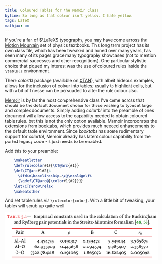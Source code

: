 ```yaml
---
title: Coloured Tables for the Memoir Class
byline: So long as that colour isn't yellow. I hate yellow.
tags: LaTeX
mathjax: on
---
```


If you're a fan of $\LaTeX$ typography, you may have come across the [Motion Mountain](http://www.motionmountain.net/) set of physics textbooks.
This long term project has its own class file, which has been tweaked and honed over many years, has seen many of its pages grace many typography showcases (not to mention commercial successes and other recognitions).
One particular stylistic choice that piqued my interest was the use of coloured rules inside the `\table{}` environment.

There _colortbl_ package (available on <!--BLURB--> [CTAN](http://www.ctan.org/tex-archive/macros/latex/contrib/colortbl/)), with albeit hideous examples, allows for the inclusion of colour into tables; usually to highlight cells, but with a bit of finesse can be persuaded to alter the rule colour also.

[Memoir](http://www.ctan.org/tex-archive/macros/latex/contrib/memoir) is by far the most comprehensive class I've come across that should be the default document choice for those wishing to typeset large and complex documents.
Simply adding _colortbl_ into the preamble of ones document will allow access to the capability needed to obtain coloured table rules, but this is not the only option available.
Memoir incorporates the extensions from [booktabs](http://www.ctan.org/tex-archive/macros/latex/contrib/booktabs), which provides much needed enhancements to the default table environment.
Since _booktabs_ has some rudimentary support for _colortbl_, Memoir already has latent colour capability from the ported legacy code - it just needs to be enabled.

Add this to your preamble:
``` latex
    \makeatletter
    \def\rulecolor#1#{\CT@arc{#1}}
    \def\CT@arc#1#2{%
      \ifdim\baselineskip=\z@\noalign\fi
      {\gdef\CT@arc@{\color#1{#2}}}}
    \let\CT@arc@\relax
    \makeatother
```

And set table rules via `\rulecolor{color}`.
With a little bit of tweaking, your tables will scrub up quite well.

![A Memoir class table with coloured horizontal rules](/images/table.png)
